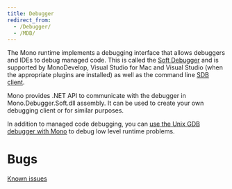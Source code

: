 ```yaml
---
title: Debugger
redirect_from:
  - /Debugger/
  - /MDB/
---
```


The Mono runtime implements a debugging interface that allows debuggers and IDEs to debug managed code. This is called the [Soft Debugger](/docs/advanced/runtime/docs/soft-debugger/) and is supported by MonoDevelop, Visual Studio for Mac and Visual Studio (when the appropriate plugins are installed) as well as the command line [SDB client](https://github.com/mono/sdb).

Mono provides .NET API to communicate with the debugger in Mono.Debugger.Soft.dll assembly. It can be used to create your own debugging client or for similar purposes.

In addition to managed code debugging, you can [use the Unix GDB debugger with Mono](/docs/debug+profile/debug/) to debug low level runtime problems.

Bugs
====

[Known issues](https://bugzilla.xamarin.com/buglist.cgi?component=Debugger&list_id=324673&product=Runtime&resolution=---)


